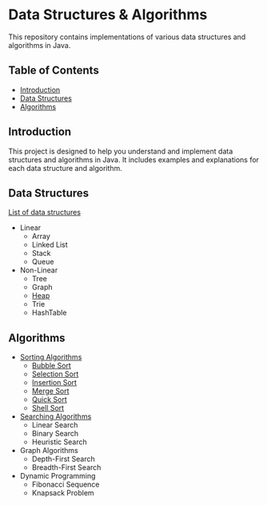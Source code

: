 # Data Structures & Algorithms
This repository contains implementations of various data structures and algorithms in Java.

## Table of Contents
- [Introduction](#introduction)
- [Data Structures](#data-structures)
- [Algorithms](#algorithms)

## Introduction
This project is designed to help you understand and implement data structures and algorithms in Java. It includes examples and explanations for each data structure and algorithm.

## Data Structures
[List of data structures](https://en.wikipedia.org/wiki/List_of_data_structures)
- Linear
  - Array
  - Linked List
  - Stack
  - Queue
- Non-Linear
  - Tree
  - Graph
  - [Heap](src/main/java/ua/infinity/dsa/structures/heap/Heap.java)
  - Trie
  - HashTable

## Algorithms
- [Sorting Algorithms](https://en.wikipedia.org/wiki/Sorting_algorithm)
    - [Bubble Sort](src/main/java/ua/infinity/dsa/algorithms/sorting/BubbleSort.java)
    - [Selection Sort](src/main/java/ua/infinity/dsa/algorithms/sorting/SelectionSort.java)
    - [Insertion Sort](src/main/java/ua/infinity/dsa/algorithms/sorting/InsertionSort.java)
    - [Merge Sort](src/main/java/ua/infinity/dsa/algorithms/sorting/MergeSort.java)
    - [Quick Sort](src/main/java/ua/infinity/dsa/algorithms/sorting/QuickSort.java)
    - [Shell Sort](src/main/java/ua/infinity/dsa/algorithms/sorting/ShellSort.java)
- [Searching Algorithms](https://en.wikipedia.org/wiki/Search_algorithm)
    - Linear Search
    - Binary Search
    - Heuristic Search
- Graph Algorithms
    - Depth-First Search
    - Breadth-First Search
- Dynamic Programming
    - Fibonacci Sequence
    - Knapsack Problem
